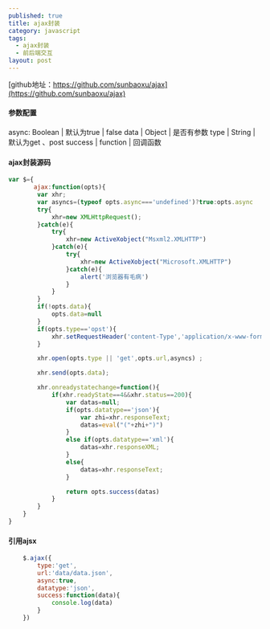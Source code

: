 ```yaml
---
published: true
title: ajax封装
category: javascript
tags: 
  - ajax封装
  - 前后端交互
layout: post
---
```


[github地址：https://github.com/sunbaoxu/ajax](https://github.com/sunbaoxu/ajax)

#### 参数配置
async: Boolean    |   默认为true | false 
data | Object   | 是否有参数 
type | String   | 默认为get 、post 
success | function | 回调函数


#### ajax封装源码
```javascript
var $={
	   ajax:function(opts){
		var xhr;
		var asyncs=(typeof opts.async==='undefined')?true:opts.async
		try{
			xhr=new XMLHttpRequest();
		}catch(e){
			try{
				xhr=new ActiveXobject("Msxml2.XMLHTTP")
			}catch(e){
				try{
					xhr=new ActiveXobject("Microsoft.XMLHTTP")
				}catch(e){
					alert('浏览器有毛病')
				}
			}
		}
		if(!opts.data){
			opts.data=null
		}
		if(opts.type=='opst'){
			xhr.setRequestHeader('content-Type','application/x-www-form-urlencoded')
		}

		xhr.open(opts.type || 'get',opts.url,asyncs) ;

		xhr.send(opts.data);

		xhr.onreadystatechange=function(){		
			if(xhr.readyState==4&&xhr.status==200){
				var datas=null;
				if(opts.datatype=='json'){
					var zhi=xhr.responseText;
					datas=eval("("+zhi+")")
				}
				else if(opts.datatype=='xml'){
					datas=xhr.responseXML;
				}
				else{
					datas=xhr.responseText;
				}

				return opts.success(datas)
			}			
		}
	}
}

```

#### 引用ajsx
```javascript
	$.ajax({
		type:'get',
		url:'data/data.json',
		async:true,
		datatype:'json',
		success:function(data){
			console.log(data)
		}
	})
```